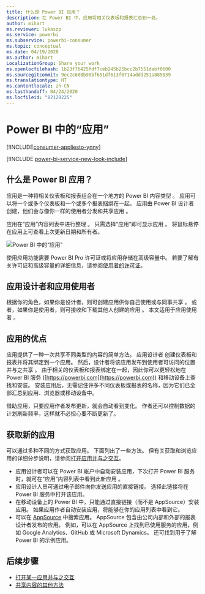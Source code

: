 ```yaml
---
title: 什么是 Power BI 应用？
description: 在 Power BI 中，应用将相关仪表板和报表汇总到一处。
author: mihart
ms.reviewer: lukaszp
ms.service: powerbi
ms.subservice: powerbi-consumer
ms.topic: conceptual
ms.date: 04/19/2020
ms.author: mihart
LocalizationGroup: Share your work
ms.openlocfilehash: 1b23f76425fdf7ceb245b25bcc2b7551dabf0600
ms.sourcegitcommit: 9ec2c608b90bf651df613f0714addd251a885039
ms.translationtype: HT
ms.contentlocale: zh-CN
ms.lasthandoff: 04/24/2020
ms.locfileid: "82120225"
---
```

# <a name="apps-in-power-bi"></a>Power BI 中的“应用”

[!INCLUDE[consumer-appliesto-ynny](../includes/consumer-appliesto-ynny.md)]

[!INCLUDE [power-bi-service-new-look-include](../includes/power-bi-service-new-look-include.md)]

## <a name="what-is-a-power-bi-app"></a>什么是 Power BI 应用？
应用是一种将相关仪表板和报表组合在一个地方的 Power BI 内容类型  。 应用可以将一个或多个仪表板和一个或多个报表捆绑在一起。 应用由 Power BI 设计者创建，他们会与像你一样的使用者分发和共享应用   。 

应用在“应用”内容列表中进行整理  。 只需选择“应用”即可显示应用  。 将鼠标悬停在应用上可查看上次更新日期和所有者。 

![Power BI 中的“应用”](./media/end-user-apps/power-bi-apps.png)


使用应用功能需要 Power BI Pro 许可证或将应用存储在高级容量中。 若要了解有关许可证和高级容量的详细信息，请参阅[使用者的许可证](end-user-license.md)。

## <a name="app-designers-and-app-consumers"></a>应用设计者和应用使用者  
根据你的角色，如果你是设计者，则可创建应用供你自己使用或与同事共享  。 或者，如果你是使用者，则可接收和下载其他人创建的应用  。 本文适用于应用使用者  。

## <a name="advantages-of-apps"></a>应用的优点
应用提供了一种一次共享不同类型的内容的简单方法。 应用设计者  创建仪表板和报表并将其绑定到一个应用。 然后，设计者将该应用发布到使用者可访问的位置并与之共享   。 由于相关的仪表板和报表绑定在一起，因此你可以更轻松地在 Power BI 服务 ([https://powerbi.com](https://powerbi.com)) 和移动设备上查找和安装。 安装应用后，无需记住许多不同仪表板或报表的名称，因为它们已全部汇总到应用、浏览器或移动设备中。

借助应用，只要应用作者发布更新，就会自动看到变化。 作者还可以控制数据的计划刷新频率，这样就不必担心要不断更新了。 

<!-- add conceptual art -->
## <a name="get-a-new-app"></a>获取新的应用
可以通过多种不同的方式获取应用。 下面列出了一些方法。  但有关获取和浏览应用的详细分步说明，请参阅[打开应用并与之交互](end-user-app-view.md)。

- 应用设计者可以在 Power BI 帐户中自动安装应用，下次打开 Power BI 服务时，就可在“应用”内容列表中看到此新应用  。 
- 应用设计人员可通过电子邮件向你发送应用的直接链接。 选择此链接将在 Power BI 服务中打开该应用。
- 在移动设备上的 Power BI 中，只能通过直接链接（而不是 AppSource）安装应用。 如果应用作者自动安装应用，将能够在你的应用列表中看到它。
- 可以在 [AppSource](https://appsource.microsoft.com) 中搜索应用。 AppSource 包含由公司内部和外部的报表设计者发布的应用。 例如，可以在 AppSource 上找到已使用服务的应用，例如 Google Analytics、GitHub 或 Microsoft Dynamics。 还可找到用于了解 Power BI 的示例应用。  


## <a name="next-step"></a>后续步骤
* [打开某一应用并与之交互](end-user-app-view.md)
* [共享内容的其他方法](end-user-shared-with-me.md)

